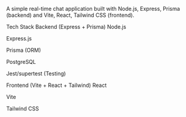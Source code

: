 A simple real-time chat application built with Node.js, Express, Prisma (backend) and Vite, React, Tailwind CSS (frontend).

Tech Stack
Backend (Express + Prisma)
Node.js

Express.js

Prisma (ORM)

PostgreSQL

Jest/supertest (Testing)

Frontend (Vite + React + Tailwind)
React

Vite

Tailwind CSS
